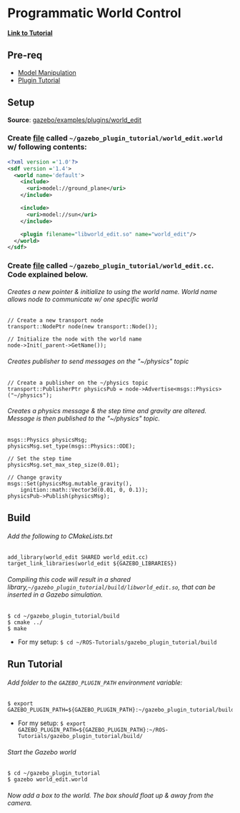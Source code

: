 # Programmatic World Control

[**Link to Tutorial**][1]

## Pre-req 

- [Model Manipulation][2]
- [Plugin Tutorial][3]

## Setup

**Source**: [gazebo/examples/plugins/world_edit][4]

### Create [file][4] called `~/gazebo_plugin_tutorial/world_edit.world` w/ following contents:

```xml
<?xml version ='1.0'?>
<sdf version ='1.4'>
  <world name='default'>
    <include>
      <uri>model://ground_plane</uri>
    </include>

    <include>
      <uri>model://sun</uri>
    </include>

    <plugin filename="libworld_edit.so" name="world_edit"/>
  </world>
</sdf>
```

### Create [file][5] called `~/gazebo_plugin_tutorial/world_edit.cc`. Code explained below.

###### Creates a new pointer & initialize to using the world name. World name allows node to communicate w/ one specific world

```
// Create a new transport node
transport::NodePtr node(new transport::Node());

// Initialize the node with the world name
node->Init(_parent->GetName());
```

###### Creates publisher to send messages on the "~/physics" topic

```
// Create a publisher on the ~/physics topic
transport::PublisherPtr physicsPub = node->Advertise<msgs::Physics>("~/physics");
```

###### Creates a physics message & the step time and gravity are altered. Message is then published to the "~/physics" topic.

```
msgs::Physics physicsMsg;
physicsMsg.set_type(msgs::Physics::ODE);

// Set the step time
physicsMsg.set_max_step_size(0.01);

// Change gravity
msgs::Set(physicsMsg.mutable_gravity(),
    ignition::math::Vector3d(0.01, 0, 0.1));
physicsPub->Publish(physicsMsg);
```

## Build

###### Add the following to CMakeLists.txt

```
add_library(world_edit SHARED world_edit.cc)
target_link_libraries(world_edit ${GAZEBO_LIBRARIES})
```

###### Compiling this code will result in a shared library,`~/gazebo_plugin_tutorial/build/libworld_edit.so`, that can be inserted in a Gazebo simulation.

```
$ cd ~/gazebo_plugin_tutorial/build
$ cmake ../
$ make
```

- For my setup: `$ cd ~/ROS-Tutorials/gazebo_plugin_tutorial/build`

## Run Tutorial

###### Add folder to the `GAZEBO_PLUGIN_PATH` environment variable:

```
$ export GAZEBO_PLUGIN_PATH=${GAZEBO_PLUGIN_PATH}:~/gazebo_plugin_tutorial/build/
```

- For my setup: `$ export GAZEBO_PLUGIN_PATH=${GAZEBO_PLUGIN_PATH}:~/ROS-Tutorials/gazebo_plugin_tutorial/build/`

###### Start the Gazebo world

```
$ cd ~/gazebo_plugin_tutorial
$ gazebo world_edit.world
```

###### Now add a box to the world. The box should float up & away from the camera.

[1]: http://gazebosim.org/tutorials?tut=plugins_world_properties&cat=write_plugin
[2]: model_plugin.md
[3]: plugins.md
[4]: https://bitbucket.org/osrf/gazebo/src/gazebo7/examples/plugins/world_edit
[4]: ../gazebo_plugin_tutorial/world_edit.world
[5]: ../gazebo_plugin_tutorial/world_edit.cc
